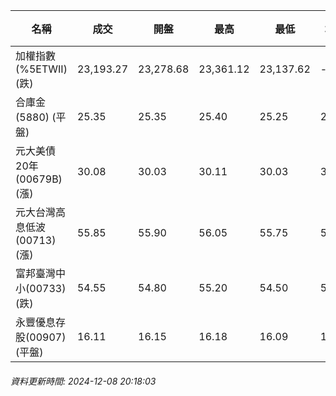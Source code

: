 | 名稱 | 成交 | 開盤 | 最高 | 最低 | 均價 | 成交金額(億) | 昨收 | 漲跌幅 | 漲跌 | 總量 | 昨量 | 振幅 |
| -------- | -------- | -------- | -------- |-------- | -------- | -------- |-------- |-------- |-------- | -------- | -------- |-------- |
|加權指數(%5ETWII) (跌)|23,193.27|23,278.68|23,361.12|23,137.62|-|3,616.84|23,267.94|0.32%|74.67|6,631,289|0|0.96%|
|合庫金(5880) (平盤)|25.35|25.35|25.40|25.25|25.32|1.57|25.35|0.00%|0.00|6,197|6,120|0.59%|
|元大美債20年(00679B) (漲)|30.08|30.03|30.11|30.03|30.08|15.83|29.99|0.30%|0.09|52,617|56,473|0.27%|
|元大台灣高息低波(00713) (漲)|55.85|55.90|56.05|55.75|55.88|7.24|55.75|0.18%|0.10|12,959|10,410|0.54%|
|富邦臺灣中小(00733) (跌)|54.55|54.80|55.20|54.50|54.88|0.369|54.80|0.46%|0.25|673|827|1.28%|
|永豐優息存股(00907) (平盤)|16.11|16.15|16.18|16.09|16.12|0.364|16.11|0.00%|0.00|2,259|1,954|0.56%|
###### 資料更新時間: 2024-12-08 20:18:03